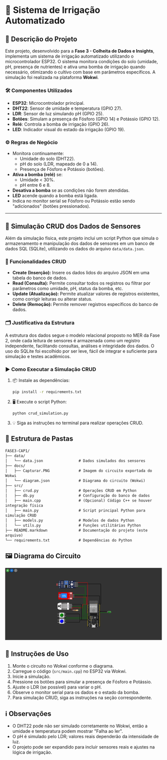 # 🌱 Sistema de Irrigação Automatizado

## 📝 Descrição do Projeto
Este projeto, desenvolvido para a **Fase 3 - Colheita de Dados e Insights**, implementa um sistema de irrigação automatizado utilizando o microcontrolador ESP32. O sistema monitora condições do solo (umidade, pH, presença de nutrientes) e ativa uma bomba de irrigação quando necessário, otimizando o cultivo com base em parâmetros específicos. A simulação foi realizada na plataforma **Wokwi**.

### 🛠️ Componentes Utilizados
- **ESP32**: Microcontrolador principal.
- **DHT22**: Sensor de umidade e temperatura (GPIO 27).
- **LDR**: Sensor de luz simulando pH (GPIO 25).
- **Botões**: Simulam a presença de Fósforo (GPIO 14) e Potássio (GPIO 12).
- **Relé**: Controla a bomba de irrigação (GPIO 26).
- **LED**: Indicador visual do estado da irrigação (GPIO 19).

### ⚙️ Regras de Negócio
- Monitora continuamente:
  - Umidade do solo (DHT22).
  - pH do solo (LDR, mapeado de 0 a 14).
  - Presença de Fósforo e Potássio (botões).
- **Ativa a bomba (relé)** se:
  - Umidade < 30%.
  - pH entre 6 e 8.
- **Desativa a bomba** se as condições não forem atendidas.
- **LED** acende quando a bomba está ligada.
- Indica no monitor serial se Fósforo ou Potássio estão sendo "adicionados" (botões pressionados).

---

## 💾 Simulação CRUD dos Dados de Sensores

Além da simulação física, este projeto inclui um script Python que simula o armazenamento e manipulação dos dados de sensores em um banco de dados SQL (SQLite), utilizando os dados do arquivo `data/data.json`.

### 🔄 Funcionalidades CRUD

- **Create (Inserção):** Insere os dados lidos do arquivo JSON em uma tabela do banco de dados.
- **Read (Consulta):** Permite consultar todos os registros ou filtrar por parâmetros como umidade, pH, status da bomba, etc.
- **Update (Atualização):** Permite atualizar valores de registros existentes, como corrigir leituras ou alterar status.
- **Delete (Remoção):** Permite remover registros específicos do banco de dados.

### 🗂️ Justificativa da Estrutura

A estrutura dos dados segue o modelo relacional proposto no MER da Fase 2, onde cada leitura de sensores é armazenada como um registro independente, facilitando consultas, análises e integridade dos dados. O uso do SQLite foi escolhido por ser leve, fácil de integrar e suficiente para simulação e testes acadêmicos.

### ▶️ Como Executar a Simulação CRUD

1. 📦 Instale as dependências:
   ```bash
   pip install -r requirements.txt
   ```
2. 🖥️ Execute o script Python:
   ```bash
   python crud_simulation.py
   ```
3. 💡 Siga as instruções no terminal para realizar operações CRUD.

## 📁 Estrutura de Pastas
```
FASE3-CAP1/
├── data/
│   └── data.json                # Dados simulados dos sensores
├── docs/
│   ├── Capturar.PNG             # Imagem do circuito exportada do Wokwi
│   └── diagram.json             # Diagrama do circuito (Wokwi)
├── src/
│   ├── crud.py                  # Operações CRUD em Python
│   ├── db.py                    # Configuração do banco de dados
│   ├── main.cpp                 # (Opcional) Código C++ se houver integração física
│   ├── main.py                  # Script principal Python para simulação CRUD
│   ├── models.py                # Modelos de dados Python
│   └── utils.py                 # Funções utilitárias Python
├── README.markdown              # Documentação do projeto (este arquivo)
└── requirements.txt             # Dependências do Python
```

## 🖼️ Diagrama do Circuito
![Diagrama do Circuito](docs/Capturar.png)

## 🚀 Instruções de Uso
1. Monte o circuito no Wokwi conforme o diagrama.
2. Carregue o código (`src/main.cpp`) no ESP32 via Wokwi.
3. Inicie a simulação.
4. Pressione os botões para simular a presença de Fósforo e Potássio.
5. Ajuste o LDR (se possível) para variar o pH.
6. Observe o monitor serial para os dados e o estado da bomba.
7. Para simulação CRUD, siga as instruções na seção correspondente.

## ℹ️ Observações
- O DHT22 pode não ser simulado corretamente no Wokwi, então a umidade e temperatura podem mostrar "Falha ao ler".
- O pH é simulado pelo LDR; valores reais dependerão da intensidade de luz.
- O projeto pode ser expandido para incluir sensores reais e ajustes na lógica de irrigação.
